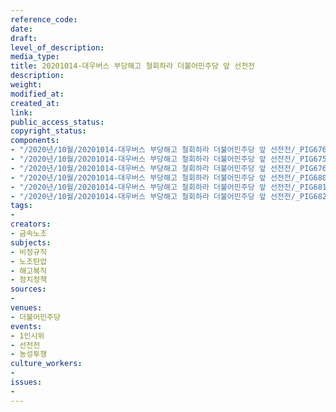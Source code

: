 ```yaml
---
reference_code: 
date: 
draft: 
level_of_description: 
media_type: 
title: 20201014-대우버스 부당해고 철회하라 더불어민주당 앞 선전전
description: 
weight: 
modified_at: 
created_at: 
link: 
public_access_status: 
copyright_status: 
components:
- "/2020년/10월/20201014-대우버스 부당해고 철회하라 더불어민주당 앞 선전전/_PIG6766.jpg"
- "/2020년/10월/20201014-대우버스 부당해고 철회하라 더불어민주당 앞 선전전/_PIG6757.jpg"
- "/2020년/10월/20201014-대우버스 부당해고 철회하라 더불어민주당 앞 선전전/_PIG6760.jpg"
- "/2020년/10월/20201014-대우버스 부당해고 철회하라 더불어민주당 앞 선전전/_PIG6807.jpg"
- "/2020년/10월/20201014-대우버스 부당해고 철회하라 더불어민주당 앞 선전전/_PIG6816.jpg"
- "/2020년/10월/20201014-대우버스 부당해고 철회하라 더불어민주당 앞 선전전/_PIG6821.jpg"
tags:
- 
creators:
- 금속노조
subjects:
- 비정규직
- 노조탄압
- 해고복직
- 정치정책
sources:
- 
venues:
- 더불어민주당
events:
- 1인시위
- 선전전
- 농성투쟁
culture_workers:
- 
issues:
- 
---
```

